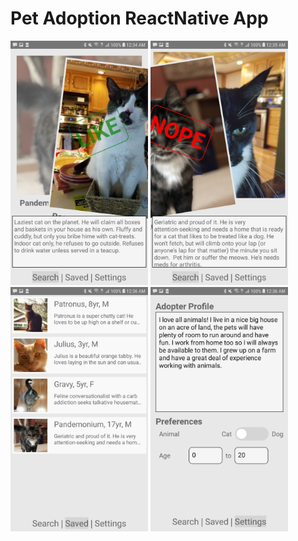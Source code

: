 # Pet Adoption ReactNative App

<img src="./images/screenshot1.jpg" width="220" /> <img src="./images/screenshot2.jpg" width="220" /> <img src="./images/screenshot3.jpg" width="220" /> <img src="./images/screenshot4.jpg" width="220" />
